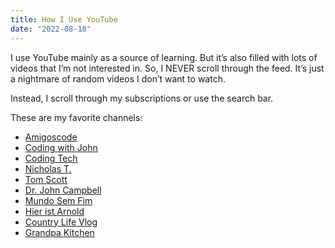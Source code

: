 ```yaml
---
title: How I Use YouTube
date: "2022-08-18"
---
```


I use YouTube mainly as a source of learning. But it’s also filled with lots of videos that I’m not interested in. So, I NEVER scroll through the feed. It’s just a nightmare of random videos I don’t want to watch.

Instead, I scroll through my subscriptions or use the search bar.

These are my favorite channels:

- [Amigoscode](https://www.youtube.com/c/amigoscode)
- [Coding with John](https://www.youtube.com/c/CodingwithJohn)
- [Coding Tech](https://www.youtube.com/c/CodingTech)
- [Nicholas T.](https://www.youtube.com/c/NicholasT)
- [Tom Scott](https://www.youtube.com/user/enyay)
- [Dr. John Campbell](https://www.youtube.com/c/Campbellteaching)
- [Mundo Sem Fim](https://www.youtube.com/c/MundoSemFim)
- [Hier ist Arnold](https://www.youtube.com/channel/UCiu6G5VsBRY-xHnKktFdHbw)
- [Country Life Vlog](https://www.youtube.com/channel/UCIix6MklfJFywa_36iDj8Sw)
- [Grandpa Kitchen](https://www.youtube.com/c/GrandpaKitchen)
